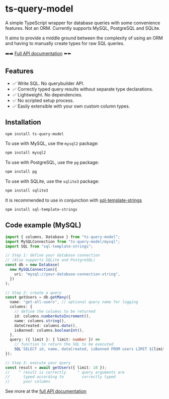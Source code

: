 # ts-query-model

A simple TypeScript wrapper for database queries with some convenience features.
Not an ORM. Currently supports MySQL, PostgreSQL and SQLite.

It aims to provide a middle ground between the complexity of using an ORM
and having to manually create types for raw SQL queries.

➡️➡️ [Full API documentation](https://ts-query-model.forys.uk/) ⬅️⬅️

## Features

- ✅ Write SQL. No querybuilder API.
- ✅ Correctly typed query results without separate type declarations.
- ✅ Lightweight. No dependencies.
- ✅ No scripted setup process.
- ✅ Easily extensible with your own custom column types.

## Installation

```bash
npm install ts-query-model
```

To use with MySQL, use the `mysql2` package:

```bash
npm install mysql2
```

To use with PostgreSQL, use the `pg` package:

```bash
npm install pg
```

To use with SQLite, use the `sqlite3` package:

```bash
npm install sqlite3
```

It is recommended to use in conjunction with
[sql-template-strings](https://www.npmjs.com/package/sql-template-strings)

```bash
npm install sql-template-strings
```

## Code example (MySQL)

```typescript
import { columns, Database } from "ts-query-model";
import MySQLConnection from "ts-query-model/mysql";
import SQL from "sql-template-strings";

// Step 1: define your database connection
// (Also supports SQLite and PostgreSQL)
const db = new Database(
  new MySQLConnection({
    uri: "mysql://your-database-connection-string",
  })
);

// Step 2: create a query
const getUsers = db.getMany({
  name: "get-all-users", // optional query name for logging
  columns: {
    // define the columns to be returned
    id: columns.numberAutoIncrement(),
    name: columns.string(),
    dateCreated: columns.date(),
    isBanned: columns.booleanInt(),
  },
  query: ({ limit }: { limit: number }) =>
    // function to return the SQL to be executed
    SQL`SELECT id, name, dateCreated, isBanned FROM users LIMIT ${limit}`,
});

// Step 3: execute your query
const result = await getUsers({ limit: 10 });
//    ^ result is correctly     ^ query arguments are
//      typed according to        correctly typed
//      your columns
```

See more at the [full API documentation](https://ts-query-model.forys.uk/)
